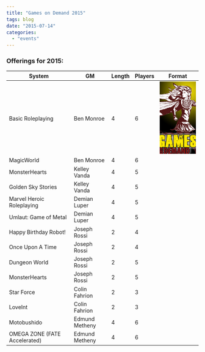 ```yaml
---
title: "Games on Demand 2015"
tags: blog
date: "2015-07-14"
categories: 
  - "events"
---
```


### Offerings for 2015:

| System | GM | Length | Players | Format |
| --- | --- | --- | --- | --- |
| Basic Roleplaying | Ben Monroe | 4 | 6 | [![games-on-demand](/images/games-on-demand.jpg)](http://www.bigbadcon.com/wp-content/uploads/2012/06/games-on-demand.jpg) |
| MagicWorld | Ben Monroe | 4 | 6 |
| MonsterHearts | Kelley Vanda | 4 | 5 |
| Golden Sky Stories | Kelley Vanda | 4 | 5 |
| Marvel Heroic Roleplaying | Demian Luper | 4 | 5 |
| Umlaut: Game of Metal | Demian Luper | 4 | 5 |
| Happy Birthday Robot! | Joseph Rossi | 2 | 4 |
| Once Upon A Time | Joseph Rossi | 2 | 4 |
| Dungeon World | Joseph Rossi | 2 | 5 |
| MonsterHearts | Joseph Rossi | 2 | 5 |
| Star Force | Colin Fahrion | 2 | 3 |
| LoveInt | Colin Fahrion | 2 | 3 |
| Motobushido | Edmund Metheny | 4 | 6 |
| OMEGA ZONE (FATE Accelerated) | Edmund Metheny | 4 | 6 |
